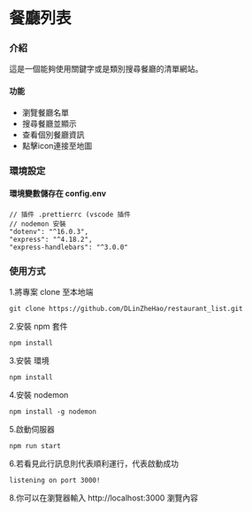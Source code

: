 # 餐廳列表

### 介紹
<p>
    這是一個能夠使用關鍵字或是類別搜尋餐廳的清單網站。
</p>

#### 功能
<ul>
    <li>瀏覽餐廳名單</li>
    <li>搜尋餐廳並顯示</li>
    <li>查看個別餐廳資訊</li>
    <li>點擊icon連接至地圖</li>
</ul>

### 環境設定
#### 環境變數儲存在 config.env
    
    // 插件 .prettierrc (vscode 插件
    // nodemon 安裝
    "dotenv": "^16.0.3",
    "express": "^4.18.2",
    "express-handlebars": "^3.0.0"

### 使用方式
1.將專案 clone 至本地端

    git clone https://github.com/DLinZheHao/restaurant_list.git
    
2.安裝 npm 套件

    npm install
3.安裝 環境

    npm install
4.安裝 nodemon

    npm install -g nodemon

5.啟動伺服器

    npm run start
    
6.若看見此行訊息則代表順利運行，代表啟動成功

    listening on port 3000!
    
8.你可以在瀏覽器輸入 http://localhost:3000 瀏覽內容
